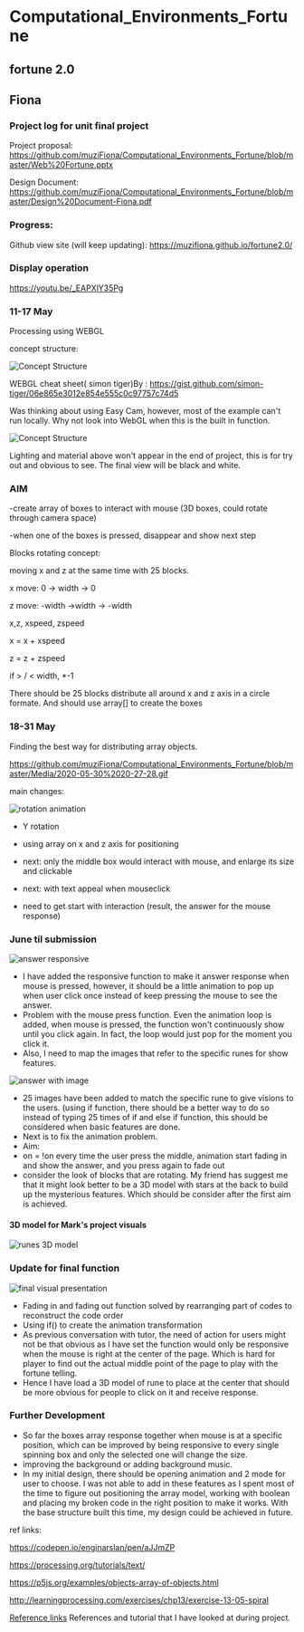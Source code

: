 # Computational_Environments_Fortune
## fortune 2.0
## Fiona
### Project log for unit final project

Project proposal: https://github.com/muziFiona/Computational_Environments_Fortune/blob/master/Web%20Fortune.pptx

Design Document: https://github.com/muziFiona/Computational_Environments_Fortune/blob/master/Design%20Document-Fiona.pdf

### Progress:

Github view site (will keep updating):
https://muzifiona.github.io/fortune2.0/

### Display operation

https://youtu.be/_EAPXlY35Pg 


### 11-17 May

Processing using WEBGL

concept structure:

![Concept Structure](https://github.com/muziFiona/Computational_Environments_Fortune/blob/master/Media/2020-05-17%2019-41-47.gif)

WEBGL cheat sheet( simon tiger)By : https://gist.github.com/simon-tiger/06e865e3012e854e555c0c97757c74d5

Was thinking about using Easy Cam, however, most of the example can't run locally. Why not look into WebGL when this is the built in function. 

![Concept Structure](https://github.com/muziFiona/Computational_Environments_Fortune/blob/master/Media/2020-05-18%2001-09-15_1.gif)

Lighting and material above won't appear in the end of project, this is for try out and obvious to see. The final view will be black and white.

### AIM

-create array of boxes to interact with mouse (3D boxes, could rotate through camera space)

-when one of the boxes is pressed, disappear and show next step

Blocks rotating concept:

moving x and z at the same time with 25 blocks. 

x move: 0 -> width -> 0

z move: -width ->width -> -width

x,z, xspeed, zspeed

x = x + xspeed

z = z + zspeed

if > / < width, *-1

There should be 25 blocks distribute all around x and z axis in a circle formate. And should use array[] to create the boxes

### 18-31 May
Finding the best way for distributing array objects. 

https://github.com/muziFiona/Computational_Environments_Fortune/blob/master/Media/2020-05-30%2020-27-28.gif

main changes:

![rotation animation](https://github.com/muziFiona/Computational_Environments_Fortune/blob/master/Media/2020-05-30%2020-27-28.gif)

* Y rotation
* using array on x and z axis for positioning
* next: only the middle box would interact with mouse, and enlarge its size and clickable
* next: with text appeal when mouseclick

* need to get start with interaction (result, the answer for the mouse response)

### June til submission

![answer responsive](https://github.com/muziFiona/Computational_Environments_Fortune/blob/master/Media/fortune-function.png)

* I have added the responsive function to make it answer response when mouse is pressed, however, it should be a little animation to pop up when user click once instead of keep pressing the mouse to see the answer. 
* Problem with the mouse press function. Even the animation loop is added, when mouse is pressed, the function won't continuously show until you click again. In fact, the loop would just pop for the moment you click it. 
* Also, I need to map the images that refer to the specific runes for show features. 

![answer with image](https://github.com/muziFiona/Computational_Environments_Fortune/blob/master/Media/fortune-function2.png)

* 25 images have been added to match the specific rune to give visions to the users. (using if function, there should be a better way to do so instead of typing 25 times of if and else if function, this should be considered when basic features are done.
* Next is to fix the animation problem. 
* Aim:
* on = !on every time the user press the middle, animation start fading in and show the answer, and you press again to fade out
* consider the look of blocks that are rotating. My friend has suggest me that it might look better to be a 3D model with stars at the back to build up the mysterious features. Which should be consider after the first aim is achieved. 

#### 3D model for Mark's project visuals

![runes 3D model](https://github.com/muziFiona/Computational_Environments_Fortune/blob/master/Media/2020-06-06%20222029.jpg)

### Update for final function

![final visual presentation](https://github.com/muziFiona/Computational_Environments_Fortune/blob/master/Media/2020-06-14%20193227.jpg)

* Fading in and fading out function solved by rearranging part of codes to reconstruct the code order 
* Using if() to create the animation transformation
* As previous conversation with tutor, the need of action for users might not be that obvious as I have set the function would only be responsive when the mouse is right at the center of the page. Which is hard for player to find out the actual middle point of the page to play with the fortune telling. 
* Hence I have load a 3D model of rune to place at the center that should be more obvious for people to click on it and receive response. 

### Further Development
* So far the boxes array response together when mouse is at a specific position, which can be improved by being responsive to every single spinning box and only the selected one will change the size. 
* improving the background or adding background music. 
* In my initial design, there should be opening animation and 2 mode for user to choose. I was not able to add in these features as I spent most of the time to figure out positioning the array model, working with boolean and placing my broken code in the right position to make it works. With the base structure built this time, my design could be achieved in future. 


ref links:

https://codepen.io/enginarslan/pen/aJJmZP

https://processing.org/tutorials/text/

https://p5js.org/examples/objects-array-of-objects.html

http://learningprocessing.com/exercises/chp13/exercise-13-05-spiral


[Reference links](https://github.com/muziFiona/Computational_Environments_Fortune/blob/master/Ref_List.md) References and tutorial that I have looked at during project. 

